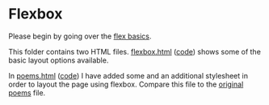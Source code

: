 # Flexbox

Please begin by going over the [flex basics](https://www.internetingishard.com/html-and-css/flexbox/).

This folder contains two HTML files. [flexbox.html](https://arielchuri.github.io/coreinteraction/assignments/flexbox/flexbox.html) ([code](https://github.com/arielchuri/coreinteraction/blob/master/assignments/flexbox/flexbox.html)) shows some of the basic layout options available.

In [poems.html](https://arielchuri.github.io/coreinteraction/assignments/flexbox/poems.html) ([code](https://github.com/arielchuri/coreinteraction/blob/master/assignments/flexbox/poems.html)) I have added some <divs> and an additional stylesheet in order to layout the page using flexbox. Compare this file to the [original poems](https://github.com/arielchuri/coreinteraction/tree/master/assignments/poems) file.
